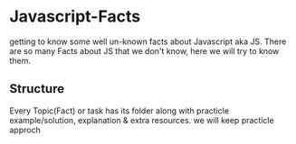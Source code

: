 # Javascript-Facts
getting to know some well un-known facts about Javascript aka JS.
There are so many Facts about JS that we don't know, here we will try to know them.

## Structure
Every Topic(Fact) or task has its folder along with practicle example/solution, explanation & extra resources.
we will keep practicle approch
